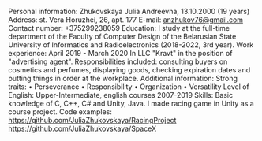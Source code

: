 Personal information:
Zhukovskaya Julia Andreevna, 13.10.2000 (19 years)
Address: st. Vera Horuzhei, 26, apt. 177
E-mail: anzhukov76@gmail.com
Contact number: +375299238059
Education:
I study at the full-time department of the Faculty of Computer Design of the Belarusian State University of Informatics and Radioelectronics (2018-2022, 3rd year).
Work experience:
April 2019 - March 2020 In LLC "Kravt" in the position of "advertising agent". Responsibilities included: consulting buyers on cosmetics and perfumes, displaying goods, checking expiration dates and putting things in order at the workplace.
Additional information:
Strong traits:
• Perseverance
• Responsibility
• Organization
• Versatility
Level of English: Upper-Intermediate, english courses 2007-2019
Skills: Basic knowledge of C, C++, C# and Unity, Java. I made racing game in Unity as a course project. 
Code examples:
https://github.com/JuliaZhukovskaya/RacingProject
https://github.com/JuliaZhukovskaya/SpaceX